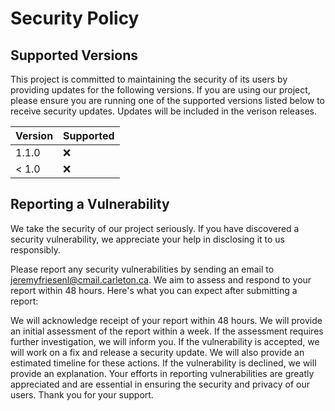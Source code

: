 # Security Policy

## Supported Versions

This project is committed to maintaining the security of its users by providing updates for the following versions. If you are using our project, please ensure you are running one of the supported versions listed below to receive security updates. Updates will be included in the verison releases.

| Version | Supported          |
| ------- | ------------------ |
| 1.1.0   | :x:                |
| < 1.0   | :x:                |

## Reporting a Vulnerability

We take the security of our project seriously. If you have discovered a security vulnerability, we appreciate your help in disclosing it to us responsibly.

Please report any security vulnerabilities by sending an email to jeremyfriesenl@cmail.carleton.ca. We aim to assess and respond to your report within 48 hours. Here's what you can expect after submitting a report:

We will acknowledge receipt of your report within 48 hours.
We will provide an initial assessment of the report within a week. If the assessment requires further investigation, we will inform you.
If the vulnerability is accepted, we will work on a fix and release a security update. We will also provide an estimated timeline for these actions.
If the vulnerability is declined, we will provide an explanation.
Your efforts in reporting vulnerabilities are greatly appreciated and are essential in ensuring the security and privacy of our users. Thank you for your support.

